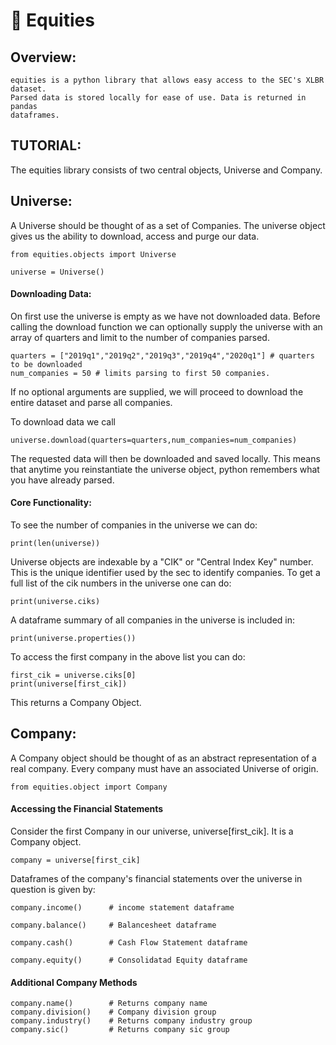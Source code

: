 
# 🦅 Equities

## Overview: 

    equities is a python library that allows easy access to the SEC's XLBR dataset.
    Parsed data is stored locally for ease of use. Data is returned in pandas
    dataframes. 

## TUTORIAL: 

The equities library consists of two central objects, Universe and Company. 

## Universe: 

A Universe should be thought of as a set of Companies. The universe object gives us the ability to download,
access and purge our data. 

    from equities.objects import Universe

    universe = Universe()

#### Downloading Data:

On first use the universe is empty as we have not downloaded data. Before calling the download function we can 
optionally supply the universe with an array of quarters and limit to the number of companies parsed. 

    quarters = ["2019q1","2019q2","2019q3","2019q4","2020q1"] # quarters to be downloaded
    num_companies = 50 # limits parsing to first 50 companies. 

If no optional arguments are supplied, we will proceed to download the entire dataset and parse all companies. 

To download data we call

    universe.download(quarters=quarters,num_companies=num_companies)

The requested data will then be downloaded and saved locally. This means that anytime you reinstantiate the 
universe object, python remembers what you have already parsed.

#### Core Functionality:

To see the number of companies in the universe we can do: 

    print(len(universe))

Universe objects are indexable by a "CIK" or "Central Index Key" number. This is the unique identifier used by 
the sec to identify companies. To get a full list of the cik numbers in the universe one can do: 

    print(universe.ciks)

A dataframe summary of all companies in the universe is included in:

    print(universe.properties())

To access the first company in the above list you can do: 

    first_cik = universe.ciks[0]
    print(universe[first_cik])

This returns a Company Object.


## Company: 

A Company object should be thought of as an abstract representation of a real company. Every 
company must have an associated Universe of origin. 

    from equities.object import Company

#### Accessing the Financial Statements

Consider the first Company in our universe, universe[first_cik]. It is a Company object. 

    company = universe[first_cik]

Dataframes of the company's financial statements over the universe in question is given by: 

    company.income()      # income statement dataframe

    company.balance()     # Balancesheet dataframe

    company.cash()        # Cash Flow Statement dataframe

    company.equity()      # Consolidatad Equity dataframe


#### Additional Company Methods

    company.name()        # Returns company name
    company.division()    # Company division group
    company.industry()    # Returns company industry group
    company.sic()         # Returns company sic group
    

    





